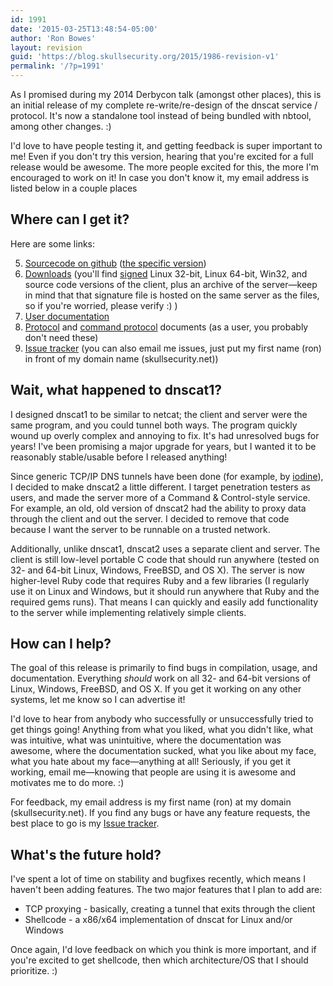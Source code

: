 ```yaml
---
id: 1991
date: '2015-03-25T13:48:54-05:00'
author: 'Ron Bowes'
layout: revision
guid: 'https://blog.skullsecurity.org/2015/1986-revision-v1'
permalink: '/?p=1991'
---
```


As I promised during my 2014 Derbycon talk (amongst other places), this is an initial release of my complete re-write/re-design of the dnscat service / protocol. It's now a standalone tool instead of being bundled with nbtool, among other changes. :)

I'd love to have people testing it, and getting feedback is super important to me! Even if you don't try this version, hearing that you're excited for a full release would be awesome. The more people excited for this, the more I'm encouraged to work on it! In case you don't know it, my email address is listed below in a couple places

## Where can I get it?

Here are some links:

5. [Sourcecode on github](https://github.com/iagox86/dnscat2) ([the specific version](https://github.com/iagox86/dnscat2/releases/tag/v0.01))
6. [Downloads](https://downloads.skullsecurity.org/dnscat2/) (you'll find [signed](https://downloads.skullsecurity.org/ron.pgp) Linux 32-bit, Linux 64-bit, Win32, and source code versions of the client, plus an archive of the server—keep in mind that that signature file is hosted on the same server as the files, so if you're worried, please verify :) )
7. [User documentation](https://github.com/iagox86/dnscat2/blob/master/README.md)
8. [Protocol](https://github.com/iagox86/dnscat2/blob/master/doc/protocol.md) and [command protocol](https://github.com/iagox86/dnscat2/blob/master/doc/command_protocol.md) documents (as a user, you probably don't need these)
9. [Issue tracker](https://github.com/iagox86/dnscat2/issues) (you can also email me issues, just put my first name (ron) in front of my domain name (skullsecurity.net))
## Wait, what happened to dnscat1?

I designed dnscat1 to be similar to netcat; the client and server were the same program, and you could tunnel both ways. The program quickly wound up overly complex and annoying to fix. It's had unresolved bugs for years! I've been promising a major upgrade for years, but I wanted it to be reasonably stable/usable before I released anything!

Since generic TCP/IP DNS tunnels have been done (for example, by [iodine](http://code.kryo.se/iodine/)), I decided to make dnscat2 a little different. I target penetration testers as users, and made the server more of a Command & Control-style service. For example, an old, old version of dnscat2 had the ability to proxy data through the client and out the server. I decided to remove that code because I want the server to be runnable on a trusted network.

Additionally, unlike dnscat1, dnscat2 uses a separate client and server. The client is still low-level portable C code that should run anywhere (tested on 32- and 64-bit Linux, Windows, FreeBSD, and OS X). The server is now higher-level Ruby code that requires Ruby and a few libraries (I regularly use it on Linux and Windows, but it should run anywhere that Ruby and the required gems runs). That means I can quickly and easily add functionality to the server while implementing relatively simple clients.

## How can I help?

The goal of this release is primarily to find bugs in compilation, usage, and documentation. Everything *should* work on all 32- and 64-bit versions of Linux, Windows, FreeBSD, and OS X. If you get it working on any other systems, let me know so I can advertise it!

I'd love to hear from anybody who successfully or unsuccessfully tried to get things going! Anything from what you liked, what you didn't like, what was intuitive, what was unintuitive, where the documentation was awesome, where the documentation sucked, what you like about my face, what you hate about my face—anything at all! Seriously, if you get it working, email me—knowing that people are using it is awesome and motivates me to do more. :)

For feedback, my email address is my first name (ron) at my domain (skullsecurity.net). If you find any bugs or have any feature requests, the best place to go is my [Issue tracker](https://github.com/iagox86/dnscat2/issues).

## What's the future hold?

I've spent a lot of time on stability and bugfixes recently, which means I haven't been adding features. The two major features that I plan to add are:

- TCP proxying - basically, creating a tunnel that exits through the client
- Shellcode - a x86/x64 implementation of dnscat for Linux and/or Windows

Once again, I'd love feedback on which you think is more important, and if you're excited to get shellcode, then which architecture/OS that I should prioritize. :)